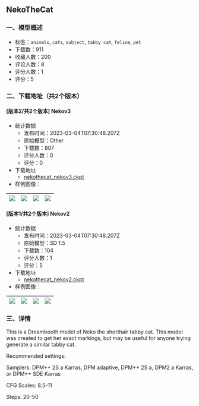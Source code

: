 ## NekoTheCat
### 一、模型概述

- 标签：`animals`, `cats`, `subject`, `tabby cat`, `feline`, `pet`
- 下载数：911
- 收藏人数：200
- 评论人数：8
- 评分人数：1
- 评分：5

### 二、下载地址（共2个版本）

#### [版本2/共2个版本] Nekov3

- 统计数据
  - 发布时间：2023-03-04T07:30:48.207Z
  - 原始模型：Other
  - 下载数：807
  - 评分人数：0
  - 评分：0
- 下载地址
  - [nekothecat_nekov3.ckpt](https://civitai.com/api/download/models/15658)
- 样例图像：

| <img src="https://image.civitai.com/xG1nkqKTMzGDvpLrqFT7WA/ed047cef-a04a-40e0-e763-2fefb94e1500/width=450/189133.jpeg" /> | <img src="https://image.civitai.com/xG1nkqKTMzGDvpLrqFT7WA/3d72132e-aa77-40cc-27f1-a9654943a700/width=450/189136.jpeg" /> | <img src="https://image.civitai.com/xG1nkqKTMzGDvpLrqFT7WA/72cc7c23-44a5-4a90-940b-024e512c3200/width=450/166623.jpeg" /> | <img src="https://image.civitai.com/xG1nkqKTMzGDvpLrqFT7WA/f32a7fd9-748d-4e29-e368-63b640b86400/width=450/165213.jpeg" /> |
| ---- | ---- | ---- | ---- |

#### [版本1/共2个版本] Nekov2

- 统计数据
  - 发布时间：2023-03-04T07:30:48.207Z
  - 原始模型：SD 1.5
  - 下载数：104
  - 评分人数：1
  - 评分：5
- 下载地址
  - [nekothecat_nekov2.ckpt](https://civitai.com/api/download/models/9592)
- 样例图像：

| <img src="https://image.civitai.com/xG1nkqKTMzGDvpLrqFT7WA/cb01f204-be48-49c3-211f-9c4412014200/width=450/92669.jpeg" /> | <img src="https://image.civitai.com/xG1nkqKTMzGDvpLrqFT7WA/a706ca5e-1032-4a98-1405-47b80635b000/width=450/110310.jpeg" /> | <img src="https://image.civitai.com/xG1nkqKTMzGDvpLrqFT7WA/bed0b1b4-0fcd-48e8-f26a-0dde24fb5300/width=450/93931.jpeg" /> | <img src="https://image.civitai.com/xG1nkqKTMzGDvpLrqFT7WA/924212fc-8fda-4cad-f8ad-d0eaf07d0300/width=450/94029.jpeg" /> |
| ---- | ---- | ---- | ---- |


### 三、详情
<p>This is a Dreambooth model of Neko the shorthair tabby cat. This model was created to get her exact markings, but may be useful for anyone trying generate a similar tabby cat.</p><p></p><p>Recommended settings:</p><p>Samplers: DPM++ 2S a Karras, DPM adaptive, DPM++ 2S a, DPM2 a Karras, or DPM++ SDE Karras</p><p>CFG Scales: 8.5-11</p><p>Steps: 20-50</p>